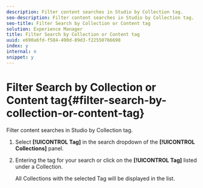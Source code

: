 ```yaml
---
description: Filter content searches in Studio by Collection tag.
seo-description: Filter content searches in Studio by Collection tag.
seo-title: Filter Search by Collection or Content tag
solution: Experience Manager
title: Filter Search by Collection or Content tag
uuid: e690a6fd-f584-490d-89d3-f22550766698
index: y
internal: n
snippet: y
---
```


# Filter Search by Collection or Content tag{#filter-search-by-collection-or-content-tag}

Filter content searches in Studio by Collection tag.

1. Select **[!UICONTROL Tag]** in the search dropdown of the **[!UICONTROL Collections]** panel.
1. Entering the tag for your search or click on the **[!UICONTROL Tag]** listed under a Collection.

   All Collections with the selected Tag will be displayed in the list.
